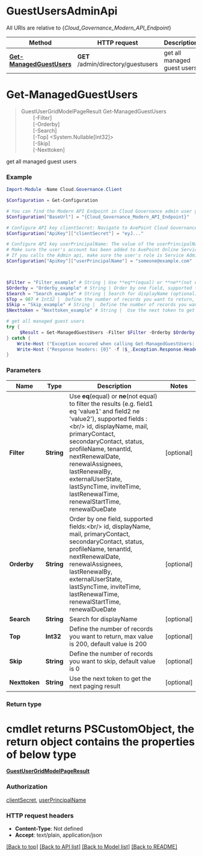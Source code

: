 # GuestUsersAdminApi

All URIs are relative to {*Cloud_Governance_Modern_API_Endpoint*}

Method | HTTP request | Description
------------- | ------------- | -------------
[**Get-ManagedGuestUsers**](GuestUsersAdminApi.md#Get-ManagedGuestUsers) | **GET** /admin/directory/guestusers | get all managed guest users


<a name="Get-ManagedGuestUsers"></a>
# **Get-ManagedGuestUsers**
> GuestUserGridModelPageResult Get-ManagedGuestUsers<br>
> &nbsp;&nbsp;&nbsp;&nbsp;&nbsp;&nbsp;&nbsp;&nbsp;[-Filter] <String><br>
> &nbsp;&nbsp;&nbsp;&nbsp;&nbsp;&nbsp;&nbsp;&nbsp;[-Orderby] <String><br>
> &nbsp;&nbsp;&nbsp;&nbsp;&nbsp;&nbsp;&nbsp;&nbsp;[-Search] <String><br>
> &nbsp;&nbsp;&nbsp;&nbsp;&nbsp;&nbsp;&nbsp;&nbsp;[-Top] <System.Nullable[Int32]><br>
> &nbsp;&nbsp;&nbsp;&nbsp;&nbsp;&nbsp;&nbsp;&nbsp;[-Skip] <String><br>
> &nbsp;&nbsp;&nbsp;&nbsp;&nbsp;&nbsp;&nbsp;&nbsp;[-Nexttoken] <String><br>

get all managed guest users

### Example
```powershell
Import-Module -Name Cloud.Governance.Client

$Configuration = Get-Configuration

# You can find the Modern API Endpoint in Cloud Governance admin user guide for your environment.
$Configuration["BaseUrl"] = "{Cloud_Governance_Modern_API_Endpoint}"

# Configure API key clientSecret: Navigate to AvePoint Cloud Governance Settings > API Authentication Management to Obtain a client secret.
$Configuration["ApiKey"]["clientSecret"] = "eyJ..."

# Configure API key userPrincipalName: The value of the userPrincipalName parameter is the login name of a delegated user that will be used to invoke the AvePoint Cloud Governance API. 
# Make sure the user's account has been added to AvePoint Online Services and has the license for AvePoint Cloud Governance.
# If you calls the Admin api, make sure the user's role is Service Administrator for AvePoint Cloud Governance.
$Configuration["ApiKey"]["userPrincipalName"] = "someone@example.com"



$Filter = "Filter_example" # String | Use **eq**(equal) or **ne**(not equal) to filter the results (e.g. field1 eq 'value1' and field2 ne 'value2'), supported fields :<br/> id, displayName, mail, primaryContact, secondaryContact, status, profileName, tenantId, nextRenewalDate, renewalAssignees, lastRenewalBy, externalUserState, lastSyncTime, inviteTime, lastRenewalTime, renewalStartTime, renewalDueDate (optional)
$Orderby = "Orderby_example" # String | Order by one field, supported fields:<br/> id, displayName, mail, primaryContact, secondaryContact, status, profileName, tenantId, nextRenewalDate, renewalAssignees, lastRenewalBy, externalUserState, lastSyncTime, inviteTime, lastRenewalTime, renewalStartTime, renewalDueDate (optional)
$Search = "Search_example" # String | Search for displayName (optional)
$Top = 987 # Int32 |  Define the number of records you want to return, max value is 200, default value is 200 (optional)
$Skip = "Skip_example" # String |  Define the number of records you want to skip, default value is 0 (optional)
$Nexttoken = "Nexttoken_example" # String |  Use the next token to get the next paging result (optional)

# get all managed guest users
try {
     $Result = Get-ManagedGuestUsers -Filter $Filter -Orderby $Orderby -Search $Search -Top $Top -Skip $Skip -Nexttoken $Nexttoken
} catch {
    Write-Host ("Exception occured when calling Get-ManagedGuestUsers: {0}" -f ($_.ErrorDetails | ConvertFrom-Json))
    Write-Host ("Response headers: {0}" -f ($_.Exception.Response.Headers | ConvertTo-Json))
}
```

### Parameters

Name | Type | Description  | Notes
------------- | ------------- | ------------- | -------------
 **Filter** | **String**| Use **eq**(equal) or **ne**(not equal) to filter the results (e.g. field1 eq &#39;value1&#39; and field2 ne &#39;value2&#39;), supported fields :&lt;br/&gt; id, displayName, mail, primaryContact, secondaryContact, status, profileName, tenantId, nextRenewalDate, renewalAssignees, lastRenewalBy, externalUserState, lastSyncTime, inviteTime, lastRenewalTime, renewalStartTime, renewalDueDate | [optional] 
 **Orderby** | **String**| Order by one field, supported fields:&lt;br/&gt; id, displayName, mail, primaryContact, secondaryContact, status, profileName, tenantId, nextRenewalDate, renewalAssignees, lastRenewalBy, externalUserState, lastSyncTime, inviteTime, lastRenewalTime, renewalStartTime, renewalDueDate | [optional] 
 **Search** | **String**| Search for displayName | [optional] 
 **Top** | **Int32**|  Define the number of records you want to return, max value is 200, default value is 200 | [optional] 
 **Skip** | **String**|  Define the number of records you want to skip, default value is 0 | [optional] 
 **Nexttoken** | **String**|  Use the next token to get the next paging result | [optional] 

### Return type
# cmdlet returns PSCustomObject, the return object contains the properties of below type
[**GuestUserGridModelPageResult**](GuestUserGridModelPageResult.md)

### Authorization

[clientSecret](../README.md#clientSecret), [userPrincipalName](../README.md#userPrincipalName)

### HTTP request headers

 - **Content-Type**: Not defined
 - **Accept**: text/plain, application/json

[[Back to top]](#) [[Back to API list]](../README.md#documentation-for-api-endpoints) [[Back to Model list]](../README.md#documentation-for-models) [[Back to README]](../README.md)

